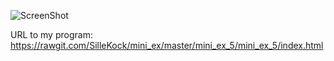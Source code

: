 ![ScreenShot](https://github.com/SilleKock/mini_ex/blob/master/mini_ex_5/Sk%C3%A6rmbillede%202018-03-11%20kl.%2014.48.16.png)

URL to my program: https://rawgit.com/SilleKock/mini_ex/master/mini_ex_5/mini_ex_5/index.html
 
